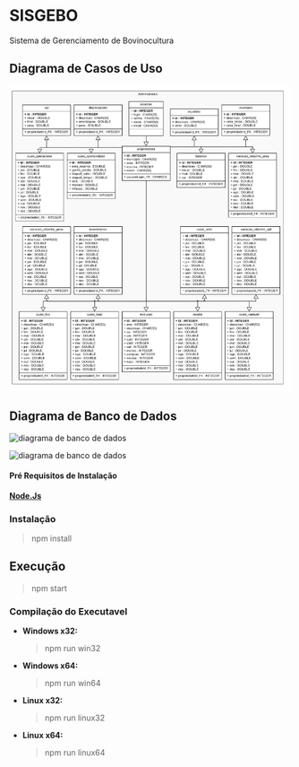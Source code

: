 # SISGEBO
Sistema de Gerenciamento de Bovinocultura

## Diagrama de Casos de Uso

![diagrama de casos de uso](https://github.com/elioadriao/SISGEBO/blob/master/docs/SISGEBO%20ER%20DIAGRAM%20A.png?raw=true)

## Diagrama de Banco de Dados

![diagrama de banco de dados](https://github.com/elioadriao/SISGEBO/blob/master/docs/SISGEBO%20ER%20DIAGRAM%20A?raw=true)

![diagrama de banco de dados](https://github.com/elioadriao/SISGEBO/blob/master/docs/SISGEBO%20ER%20DIAGRAM%20B?raw=true)

#### Pré Requisitos de Instalação
**[Node.Js](https://nodejs.org/en/download/package-manager/)**

### Instalação
>npm install

## Execução
>npm start

### Compilação do Executavel

* **Windows x32:**
     >npm run win32 
* **Windows x64:**
    >npm run win64

* **Linux x32:**
    >npm run linux32

* **Linux x64:**
    >npm run linux64
